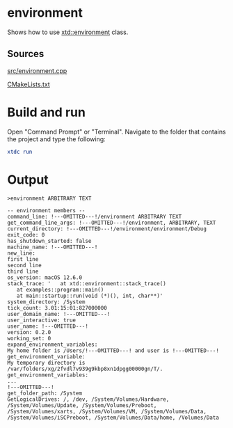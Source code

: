 # environment

Shows how to use [xtd::environment](https://gammasoft71.github.io/xtd/reference_guides/latest/classxtd_1_1environment.html) class.

## Sources

[src/environment.cpp](src/environment.cpp)

[CMakeLists.txt](CMakeLists.txt)

# Build and run

Open "Command Prompt" or "Terminal". Navigate to the folder that contains the project and type the following:

```cmake
xtdc run
```

# Output

```
>environment ARBITRARY TEXT

-- environment members --
command_line: !---OMITTED---!/environment ARBITRARY TEXT
get_command_line_args: !---OMITTED---!/environment, ARBITRARY, TEXT
current_directory: !---OMITTED---!/environment/environment/Debug
exit_code: 0
has_shutdown_started: false
machine_name: !---OMITTED---!
new_line:
first line
second line
third line
os_version: macOS 12.6.0
stack_trace: '   at xtd::environment::stack_trace()
   at examples::program::main()
   at main::startup::run(void (*)(), int, char**)'
system_directory: /System
tick_count: 3.01:15:01:827000000
user_domain_name: !---OMITTED---!
user_interactive: true
user_name: !---OMITTED---!
version: 0.2.0
working_set: 0
expand_environment_variables:
My home folder is /Users/!---OMITTED---! and user is !---OMITTED---!
get_environment_variable:
My temporary directory is /var/folders/xg/2fvdl7v939g9kbp8xn1dpgg00000gn/T/.
get_environment_variables:
...
!---OMITTED---!
get_folder_path: /System
GetLogicalDrives: /, /dev, /System/Volumes/Hardware, /System/Volumes/Update, /System/Volumes/Preboot, /System/Volumes/xarts, /System/Volumes/VM, /System/Volumes/Data, /System/Volumes/iSCPreboot, /System/Volumes/Data/home, /Volumes/Data
```
